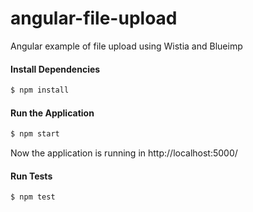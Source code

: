 # angular-file-upload
Angular example of file upload using Wistia and Blueimp

#### Install Dependencies
```sh
$ npm install
```

#### Run the Application
```sh
$ npm start
```
Now the application is running in http://localhost:5000/


#### Run Tests
```sh
$ npm test
```